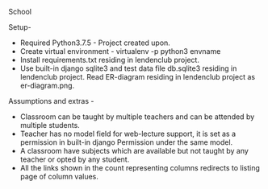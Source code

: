 
School

Setup-
  - Required Python3.7.5 - Project created upon.
  - Create virtual environment - virtualenv -p python3 envname
  - Install requirements.txt residing in lendenclub project.
  - Use built-in django sqlite3 and test data file db.sqlite3 residing in lendenclub project.
    Read ER-diagram residing in lendenclub project as er-diagram.png.



Assumptions and extras - 
  - Classroom can be taught by multiple teachers and can be attended by multiple students.
  - Teacher has no model field for web-lecture support, it is set as a permission in built-in django Permission under the same     model.
  - A classroom have subjects which are available but not taught by any teacher or opted by any student.
  - All the links shown in the count representing columns redirects to listing page of column values.
